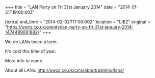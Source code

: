 +++
title = "LAN Party on Fri 31st January 2014"
date = "2014-01-31T19:00:00Z"

[extra]
end_time = "2014-02-02T17:00:00Z"
location = "LIB2"
original = "https://uwcs.co.uk/events/lan-party-on-fri-31st-january-2014-1474489081882/"
+++

We do LANs twice a term.

It's cold this time of year.

More info to come.

About all LANs: http://uwcs.co.uk/cms/about/gaming/lans/

